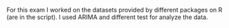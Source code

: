For this exam I worked on the datasets provided by different packages on R (are in the script). I used ARIMA and different test for analyze the data.
